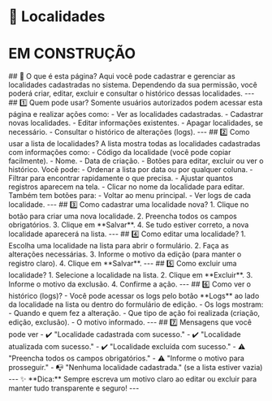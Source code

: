 

# 🏢 Localidades
# EM CONSTRUÇÃO

<!-->

## 📄 O que é esta página?
Aqui você pode cadastrar e gerenciar as localidades cadastradas no sistema. Dependendo da sua permissão, você poderá criar, editar, excluir e consultar o histórico dessas localidades.

---

## 1️⃣ Quem pode usar?

Somente usuários autorizados podem acessar esta página e realizar ações como:

- Ver as localidades cadastradas.
- Cadastrar novas localidades.
- Editar informações existentes.
- Apagar localidades, se necessário.
- Consultar o histórico de alterações (logs).

---

## 2️⃣ Como usar a lista de localidades?

A lista mostra todas as localidades cadastradas com informações como:

- Código da localidade (você pode copiar facilmente).
- Nome.
- Data de criação.
- Botões para editar, excluir ou ver o histórico.

Você pode:

- Ordenar a lista por data ou por qualquer coluna.
- Filtrar para encontrar rapidamente o que precisa.
- Ajustar quantos registros aparecem na tela.
- Clicar no nome da localidade para editar.

Também tem botões para:

- Voltar ao menu principal.
- Ver logs de cada localidade.

---

## 3️⃣ Como cadastrar uma localidade nova?

1. Clique no botão para criar uma nova localidade.
2. Preencha todos os campos obrigatórios.
3. Clique em **Salvar**.
4. Se tudo estiver correto, a nova localidade aparecerá na lista.

---

## 4️⃣ Como editar uma localidade?

1. Escolha uma localidade na lista para abrir o formulário.
2. Faça as alterações necessárias.
3. Informe o motivo da edição (para manter o registro claro).
4. Clique em **Salvar**.

---

## 5️⃣ Como excluir uma localidade?

1. Selecione a localidade na lista.
2. Clique em **Excluir**.
3. Informe o motivo da exclusão.
4. Confirme a ação.

---

## 6️⃣ Como ver o histórico (logs)?

- Você pode acessar os logs pelo botão **Logs** ao lado da localidade na lista ou dentro do formulário de edição.
- Os logs mostram:
  - Quando e quem fez a alteração.
  - Que tipo de ação foi realizada (criação, edição, exclusão).
  - O motivo informado.

---

## 7️⃣ Mensagens que você pode ver

- ✔️ "Localidade cadastrada com sucesso."
- ✔️ "Localidade atualizada com sucesso."
- ✔️ "Localidade excluída com sucesso."
- ⚠️ "Preencha todos os campos obrigatórios."
- ⚠️ "Informe o motivo para prosseguir."
- 📭 "Nenhuma localidade cadastrada." (se a lista estiver vazia)

---

✨ **Dica:** Sempre escreva um motivo claro ao editar ou excluir para manter tudo transparente e seguro!

---